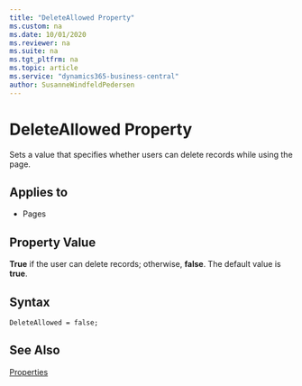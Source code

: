 ```yaml
---
title: "DeleteAllowed Property"
ms.custom: na
ms.date: 10/01/2020
ms.reviewer: na
ms.suite: na
ms.tgt_pltfrm: na
ms.topic: article
ms.service: "dynamics365-business-central"
author: SusanneWindfeldPedersen
---
```


# DeleteAllowed Property
Sets a value that specifies whether users can delete records while using the page.  
  
## Applies to  
  
- Pages  
  
## Property Value  

**True** if the user can delete records; otherwise, **false**. The default value is **true**.  

## Syntax

```
DeleteAllowed = false;
```
  
## See Also  
[Properties](devenv-properties.md)